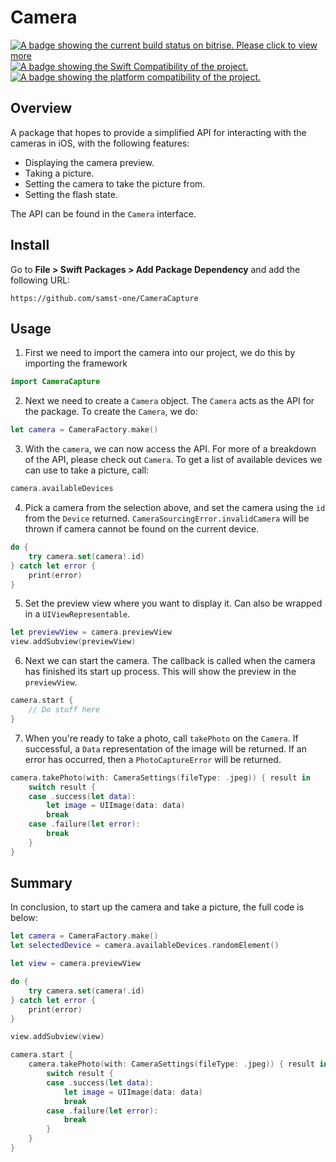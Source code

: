 # Camera
[![A badge showing the current build status on bitrise. Please click to view more](https://app.bitrise.io/app/902437be-6926-4073-a967-0db8438bc21a/status.svg?token=Yt9a9JFHUAEzrS31-1qbCQ&branch=main)](https://app.bitrise.io/app/902437be-6926-4073-a967-0db8438bc21a)
[![A badge showing the Swift Compatibility of the project.](https://img.shields.io/endpoint?url=https%3A%2F%2Fswiftpackageindex.com%2Fapi%2Fpackages%2Fsamst-one%2FCamera%2Fbadge%3Ftype%3Dswift-versions)](https://swiftpackageindex.com/samst-one/Camera)
[![A badge showing the platform compatibility of the project.](https://img.shields.io/endpoint?url=https%3A%2F%2Fswiftpackageindex.com%2Fapi%2Fpackages%2Fsamst-one%2FCamera%2Fbadge%3Ftype%3Dplatforms)](https://swiftpackageindex.com/samst-one/Camera)

## Overview

A package that hopes to provide a simplified API for interacting with the cameras in iOS, with the following features:
- Displaying the camera preview.
- Taking a picture.
- Setting the camera to take the picture from.
- Setting the flash state.

The API can be found in the ``Camera`` interface.

## Install

Go to **File > Swift Packages > Add Package Dependency** and add the following URL:

```
https://github.com/samst-one/CameraCapture
```

## Usage

1. First we need to import the camera into our project, we do this by importing the framework

```swift
import CameraCapture
```

2. Next we need to create a ``Camera`` object. The ``Camera`` acts as the API for the package. To create the ``Camera``, we do:

```swift
let camera = CameraFactory.make()
```

3. With the `camera`, we can now access the API. For more of a breakdown of the API, please check out ``Camera``. To get a list of available devices we can use to take a picture, call:
```swift
camera.availableDevices
```

4. Pick a camera from the selection above, and set the camera using the `id` from the `Device` returned. `CameraSourcingError.invalidCamera` will be thrown if camera cannot be found on the current device.

```swift
do {
    try camera.set(camera!.id)
} catch let error {
    print(error)
}
```

5. Set the preview view where you want to display it. Can also be wrapped in a `UIViewRepresentable`.

```swift
let previewView = camera.previewView
view.addSubview(previewView)
```

6. Next we can start the camera. The callback is called when the camera has finished its start up process. This will show the preview in the `previewView`.

```swift
camera.start {
    // Do stuff here
}
```

7. When you're ready to take a photo, call `takePhoto` on the `Camera`. If successful, a `Data` representation of the image will be returned. If an error has occurred, then a ``PhotoCaptureError`` will be returned. 

```swift
camera.takePhoto(with: CameraSettings(fileType: .jpeg)) { result in
    switch result {
    case .success(let data):
        let image = UIImage(data: data) 
        break
    case .failure(let error):
        break
    }
}
```
## Summary

In conclusion, to start up the camera and take a picture, the full code is below:

```swift
let camera = CameraFactory.make()
let selectedDevice = camera.availableDevices.randomElement()

let view = camera.previewView

do {
    try camera.set(camera!.id)
} catch let error {
    print(error)
}

view.addSubview(view)

camera.start {
    camera.takePhoto(with: CameraSettings(fileType: .jpeg)) { result in
        switch result {
        case .success(let data):
            let image = UIImage(data: data)
            break
        case .failure(let error):
            break
        }
    }
}
```

